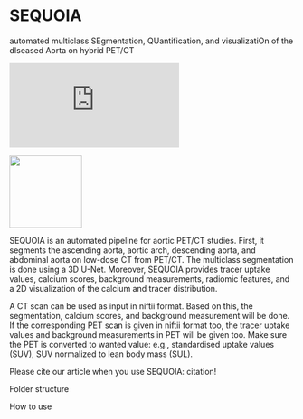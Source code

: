 # SEQUOIA
automated multiclass SEgmentation, QUantification, and visualizatiOn of the dIseased Aorta on hybrid PET/CT

![Logo](https://github.com/gvpraagh/SEQUOIA/tree/main/Images/SEQUOIA_logo.pdf)

<img src="https://github.com/gvpraagh/SEQUOIA/tree/main/Images/SEQUOIA_logo.pdf" width="128"/>

SEQUOIA is an automated pipeline for aortic PET/CT studies. First, it segments the ascending aorta, aortic arch, descending aorta, and abdominal aorta on low-dose CT from PET/CT. The multiclass segmentation is done using a 3D U-Net. Moreover, SEQUOIA provides tracer uptake values, calcium scores, background measurements, radiomic features, and a 2D visualization of the calcium and tracer distribution.

A CT scan can be used as input in niftii format. Based on this, the segmentation, calcium scores, and background measurement will be done. If the corresponding PET scan is given in niftii format too, the tracer uptake values and background measurements in PET will be given too. Make sure the PET is converted to wanted value: e.g., standardised uptake values (SUV), SUV normalized to lean body mass (SUL).

Please cite our article when you use SEQUOIA:
citation!

Folder structure

How to use

